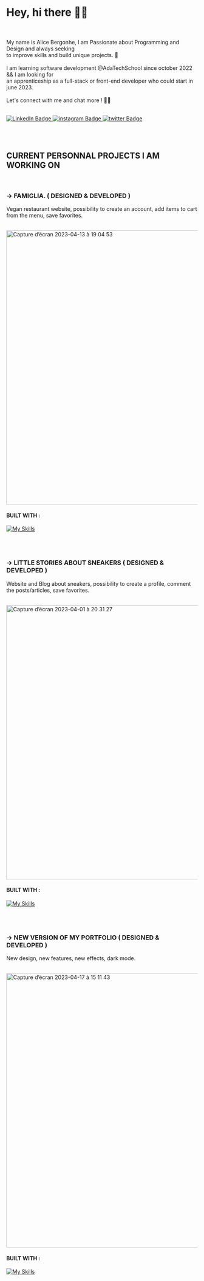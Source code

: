 # Hey,  hi there 🖖🏼
<br /><br />
My name is Alice Bergonhe, I am Passionate about Programming and Design and always seeking <br /> to improve skills and build unique projects.  🚀
<br /><br />
I am learning software development @AdaTechSchool since october 2022 && I am looking for <br /> an apprenticeship as a full-stack or front-end developer who could start in june 2023.
<br /><br />
Let's connect with me and chat more ! 🖖🏼<br /><br />

<div id="badges">
  <a href="https://www.linkedin.com/in/alicebergonhe/">
    <img src="https://img.shields.io/badge/LinkedIn-blue?style=for-the-badge&logo=linkedin&logoColor=white" alt="LinkedIn Badge"/>
  </a>
 <a href="https://www.instagram.com/alice_.xplore/">
    <img src="https://img.shields.io/badge/instagram-purple?style=for-the-badge&logo=instagram&logoColor=white" alt="instagram Badge"/>
  </a>
  <a href="https://www.twitter.com/alicexplore/">
    <img src="https://img.shields.io/badge/twitter-blue?style=for-the-badge&logo=twitter&logoColor=white" alt="twitter Badge"/>
  </a>
</div>


<br /> <br />

## CURRENT PERSONNAL PROJECTS I AM WORKING ON

<br />

### → FAMIGLIA. ( DESIGNED & DEVELOPED )

Vegan restaurant website, possibility to create an account, add items to cart from the menu, save favorites.

<br />

<img width="722px" alt="Capture d’écran 2023-04-13 à 19 04 53" src="https://user-images.githubusercontent.com/102388803/231833260-6d375913-b7f9-4327-ad5c-4c7c0be734ad.png">

#### BUILT WITH : 

[![My Skills](https://skillicons.dev/icons?i=react,tailwind,vite,mysql,js,express,nodejs,html,css,vscode,ai,figma,github,git)](https://skillicons.dev)

<br /><br />

### → LITTLE STORIES ABOUT SNEAKERS ( DESIGNED & DEVELOPED )
Website and Blog about sneakers, possibility to create a profile, comment the posts/articles, save favorites.

<br />

<img width="722px" alt="Capture d’écran 2023-04-01 à 20 31 27" src="https://user-images.githubusercontent.com/102388803/229308368-be4de66b-c54c-49e5-b453-ba959c44f569.png"> 

#### BUILT WITH : 

[![My Skills](https://skillicons.dev/icons?i=react,tailwind,vite,mysql,js,nodejs,html,css,vscode,ai,figma,github,git)](https://skillicons.dev)

<br /><br />

### → NEW VERSION OF MY PORTFOLIO ( DESIGNED & DEVELOPED )
New design, new features, new effects, dark mode.

<br />

<img width="722px" alt="Capture d’écran 2023-04-17 à 15 11 43" src="https://user-images.githubusercontent.com/102388803/232495308-237ed876-a45d-4e6a-87df-86891a875ff4.png">

#### BUILT WITH : 

[![My Skills](https://skillicons.dev/icons?i=react,tailwind,vite,js,html,css,vscode,figma,github,git)](https://skillicons.dev)

<br /><br />

  
<!--### • Languages & tools

<div>
  <img src="https://github.com/devicons/devicon/blob/master/icons/java/java-original-wordmark.svg" title="Java" alt="Java" width="40" height="40"/>&nbsp;
  <img src="https://github.com/devicons/devicon/blob/master/icons/react/react-original-wordmark.svg" title="React" alt="React" width="40" height="40"/>&nbsp;
  <img src="https://github.com/devicons/devicon/blob/master/icons/spring/spring-original-wordmark.svg" title="Spring" alt="Spring" width="40" height="40"/>&nbsp;
  <img src="https://github.com/devicons/devicon/blob/master/icons/materialui/materialui-original.svg" title="Material UI" alt="Material UI" width="40" height="40"/>&nbsp;
  <img src="https://github.com/devicons/devicon/blob/master/icons/flutter/flutter-original.svg" title="Flutter" alt="Flutter" width="40" height="40"/>&nbsp;
 <img src="https://github.com/devicons/devicon/blob/master/icons/redux/redux-original.svg" title="Redux" alt="Redux " width="40" height="40"/>&nbsp;
  <img src="https://github.com/devicons/devicon/blob/master/icons/css3/css3-plain-wordmark.svg"  title="CSS3" alt="CSS" width="40" height="40"/>&nbsp;
  <img src="https://github.com/devicons/devicon/blob/master/icons/html5/html5-original.svg" title="HTML5" alt="HTML" width="40" height="40"/>&nbsp;
  <img src="https://github.com/devicons/devicon/blob/master/icons/javascript/javascript-original.svg" title="JavaScript" alt="JavaScript" width="40" height="40"/>&nbsp;
  <img src="https://github.com/devicons/devicon/blob/master/icons/firebase/firebase-plain-wordmark.svg" title="Firebase" alt="Firebase" width="40" height="40"/>&nbsp;
  <img src="https://github.com/devicons/devicon/blob/master/icons/gatsby/gatsby-original.svg" title="Gatsby"  alt="Gatsby" width="40" height="40"/>&nbsp;
<img src="https://github.com/devicons/devicon/blob/master/icons/mysql/mysql-original-wordmark.svg" title="MySQL"  alt="MySQL" width="40" height="40"/>&nbsp;
 <img src="https://github.com/devicons/devicon/blob/master/icons/nodejs/nodejs-original-wordmark.svg" title="NodeJS" alt="NodeJS" width="40" height="40"/>&nbsp;
 <img src="https://github.com/devicons/devicon/blob/master/icons/amazonwebservices/amazonwebservices-plain-wordmark.svg" title="AWS" alt="AWS" width="40" height="40"/>&nbsp;
  <img src="https://github.com/devicons/devicon/blob/master/icons/git/git-original-wordmark.svg" title="Git" **alt="Git" width="40" height="40"/>


## Current Team Project

The team project I am currently working on is a React application for a furniture sales website.
<br /><br />
<img width="800px" alt="Capture d’écran 2023-03-18 à 17 03 47" src="https://user-images.githubusercontent.com/102388803/226118726-c341e89b-c9a5-4f65-9300-9427f4ba266e.png">

<img width="1440" alt="Capture d’écran 2023-03-31 à 14 26 40" src="https://user-images.githubusercontent.com/102388803/229121213-783d53b7-8078-462c-9f7a-99754d885059.png">

<br />

<img width="1440" alt="Capture d’écran 2023-03-31 à 14 20 31" src="https://user-images.githubusercontent.com/102388803/229121346-9df35a92-9c14-4d2b-8ca8-fea8c47dd05c.png">


</div>-->
